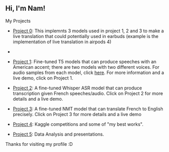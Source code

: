 ## Hi, I'm Nam! 

My Projects

- [Project 0](https://huggingface.co/spaces/nambn0321/Live_translation_french): This implemnts 3 models used in project 1, 2 and 3 to make a live translation that could potentially used in earbuds (example is the implementation of live translation in airpods 4)
- 
- [Project 1](https://github.com/bnam2103/T5-Text-to-Speech-US-English): Fine-tuned T5 models that can produce speeches with an American accent; there are two models with two different voices. For audio samples from each model, click [here](https://bnam2103.github.io/tts_t5/). For more information and a live demo, click on Project 1.

- [Project 2](https://github.com/bnam2103/Whisper_Small_ASR_french): A fine-tuned Whisper ASR model that can produce transcription given French speeches/audio. Click on Project 2 for more details and a live demo.

- [Project 3](https://github.com/bnam2103/Neural_Machine_Translation_model): A fine-tuned NMT model that can translate French to English precisely. Click on Project 3 for more details and a live demo

- [Project 4](https://github.com/bnam2103/Kaggle_competitions): Kaggle competitions and some of "my best works".

- [Project 5](https://github.com/bnam2103/Exploratory-Data-Analysis): Data Analysis and presentations.
 

Thanks for visiting my profile :D
